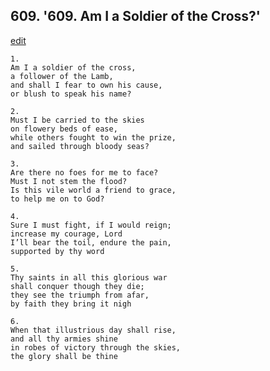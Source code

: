 
## 609.  '609. Am I a Soldier of the Cross?'
[edit](https://docs.google.com/document/d/12IhDYPZV94LhosjXLD%2DbDz2Sb4vR8CHO/edit?mode=html)






    1.
    Am I a soldier of the cross,
    a follower of the Lamb,
    and shall I fear to own his cause,
    or blush to speak his name?

    2.
    Must I be carried to the skies
    on flowery beds of ease,
    while others fought to win the prize,
    and sailed through bloody seas?

    3.
    Are there no foes for me to face?
    Must I not stem the flood?
    Is this vile world a friend to grace,
    to help me on to God?

    4.
    Sure I must fight, if I would reign;
    increase my courage, Lord
    I’ll bear the toil, endure the pain,
    supported by thy word

    5.
    Thy saints in all this glorious war
    shall conquer though they die;
    they see the triumph from afar,
    by faith they bring it nigh

    6.
    When that illustrious day shall rise,
    and all thy armies shine
    in robes of victory through the skies,
    the glory shall be thine
